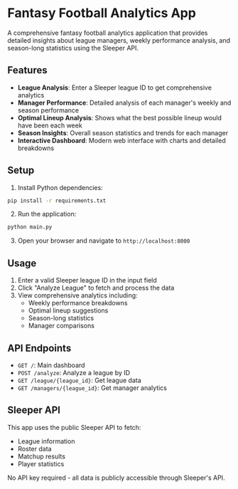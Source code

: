# Fantasy Football Analytics App

A comprehensive fantasy football analytics application that provides detailed insights about league managers, weekly performance analysis, and season-long statistics using the Sleeper API.

## Features

- **League Analysis**: Enter a Sleeper league ID to get comprehensive analytics
- **Manager Performance**: Detailed analysis of each manager's weekly and season performance
- **Optimal Lineup Analysis**: Shows what the best possible lineup would have been each week
- **Season Insights**: Overall season statistics and trends for each manager
- **Interactive Dashboard**: Modern web interface with charts and detailed breakdowns

## Setup

1. Install Python dependencies:
```bash
pip install -r requirements.txt
```

2. Run the application:
```bash
python main.py
```

3. Open your browser and navigate to `http://localhost:8000`

## Usage

1. Enter a valid Sleeper league ID in the input field
2. Click "Analyze League" to fetch and process the data
3. View comprehensive analytics including:
   - Weekly performance breakdowns
   - Optimal lineup suggestions
   - Season-long statistics
   - Manager comparisons

## API Endpoints

- `GET /`: Main dashboard
- `POST /analyze`: Analyze a league by ID
- `GET /league/{league_id}`: Get league data
- `GET /managers/{league_id}`: Get manager analytics

## Sleeper API

This app uses the public Sleeper API to fetch:
- League information
- Roster data
- Matchup results
- Player statistics

No API key required - all data is publicly accessible through Sleeper's API.
